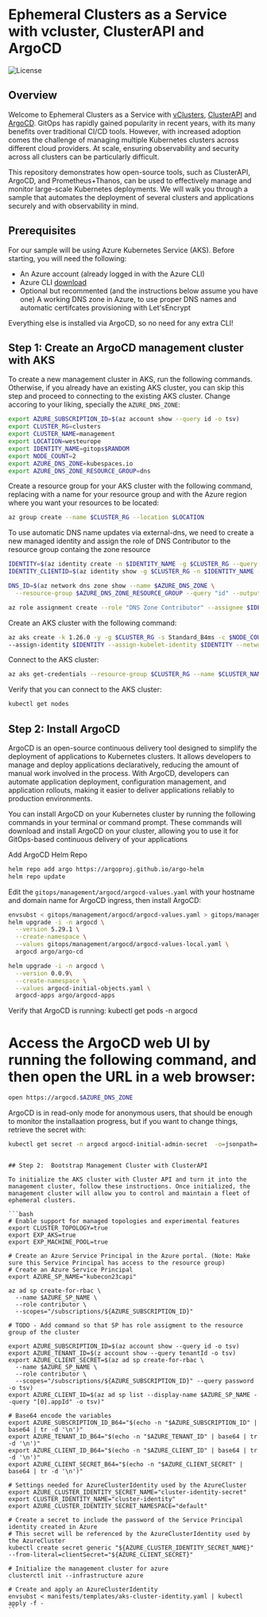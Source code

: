 # Ephemeral Clusters as a Service with vcluster, ClusterAPI and ArgoCD

![License](https://img.shields.io/badge/license-MIT-green.svg)

## Overview

Welcome to Ephemeral Clusters as a Service with [vClusters](https://www.vcluster.com), [ClusterAPI](https://cluster-api.sigs.k8s.io) and [ArgoCD](https://argo-cd.readthedocs.io/en/stable/). GitOps has rapidly gained popularity in recent years, with its many benefits over traditional CI/CD tools. However, with increased adoption comes the challenge of managing multiple Kubernetes clusters across different cloud providers. At scale, ensuring observability and security across all clusters can be particularly difficult.

This repository demonstrates how open-source tools, such as ClusterAPI, ArgoCD, and Prometheus+Thanos, can be used to effectively manage and monitor large-scale Kubernetes deployments. We will walk you through a sample that automates the deployment of several clusters and applications securely and with observability in mind.

## Prerequisites

For our sample will be using Azure Kubernetes Service (AKS). Before starting, you will need the following:

- An Azure account (already logged in with the Azure CLI)
- Azure CLI [download](https://docs.microsoft.com/en-us/cli/azure/install-azure-cli?view=azure-cli-latest)
- Optional but recommented (and the instructions below assume you have one) A working DNS zone in Azure, to use proper DNS names and automatic certifcates provisioning with Let'sEncrypt

Everything else is installed via ArgoCD, so no need for any extra CLI!

## Step 1: Create an ArgoCD management cluster with AKS

To create a new management cluster in AKS, run the following commands. Otherwise, if you already have an existing AKS cluster, you can skip this step and proceed to connecting to the existing AKS cluster. Change accoring to your liking, specially the `AZURE_DNS_ZONE`:

```bash
export AZURE_SUBSCRIPTION_ID=$(az account show --query id -o tsv)
export CLUSTER_RG=clusters
export CLUSTER_NAME=management
export LOCATION=westeurope
export IDENTITY_NAME=gitops$RANDOM
export NODE_COUNT=2
export AZURE_DNS_ZONE=kubespaces.io
export AZURE_DNS_ZONE_RESOURCE_GROUP=dns
```

Create a resource group for your AKS cluster with the following command, replacing <resource-group> with a name for your resource group and <location> with the Azure region where you want your resources to be located:

```bash
az group create --name $CLUSTER_RG --location $LOCATION
```

To use automatic DNS name updates via external-dns, we need to create a new managed identity and assign the role of DNS Contributor to the resource group containg the zone resource  

```bash
IDENTITY=$(az identity create -n $IDENTITY_NAME -g $CLUSTER_RG --query id -o tsv)
IDENTITY_CLIENTID=$(az identity show -g $CLUSTER_RG -n $IDENTITY_NAME -o tsv --query clientId)

DNS_ID=$(az network dns zone show --name $AZURE_DNS_ZONE \
  --resource-group $AZURE_DNS_ZONE_RESOURCE_GROUP --query "id" --output tsv)

az role assignment create --role "DNS Zone Contributor" --assignee $IDENTITY_CLIENTID --scope $DNS_ID
```

Create an AKS cluster with the following command:

```bash
az aks create -k 1.26.0 -y -g $CLUSTER_RG -s Standard_B4ms -c $NODE_COUNT  \
--assign-identity $IDENTITY --assign-kubelet-identity $IDENTITY --network-plugin kubenet -n $CLUSTER_NAME
```

Connect to the AKS cluster:
```bash
az aks get-credentials --resource-group $CLUSTER_RG --name $CLUSTER_NAME
```

Verify that you can connect to the AKS cluster:
```bash
kubectl get nodes
```

## Step 2:  Install ArgoCD

ArgoCD is an open-source continuous delivery tool designed to simplify the deployment of applications to Kubernetes clusters. It allows developers to manage and deploy applications declaratively, reducing the amount of manual work involved in the process. With ArgoCD, developers can automate application deployment, configuration management, and application rollouts, making it easier to deliver applications reliably to production environments.

You can install ArgoCD on your Kubernetes cluster by running the following commands in your terminal or command prompt. These commands will download and install ArgoCD on your cluster, allowing you to use it for GitOps-based continuous delivery of your applications

Add ArgoCD Helm Repo

```bash
helm repo add argo https://argoproj.github.io/argo-helm
helm repo update
```

Edit the `gitops/management/argocd/argocd-values.yaml` with your hostname and domain name for ArgoCD ingress, then install ArgoCD:

```bash
envsubst < gitops/management/argocd/argocd-values.yaml > gitops/management/argocd/argocd-values-local.yaml
helm upgrade -i -n argocd \
  --version 5.29.1 \
  --create-namespace \
  --values gitops/management/argocd/argocd-values-local.yaml \
  argocd argo/argo-cd

helm upgrade -i -n argocd \
  --version 0.0.9\
  --create-namespace \
  --values argocd-initial-objects.yaml \
  argocd-apps argo/argocd-apps
```

Verify that ArgoCD is running:
kubectl get pods -n argocd

# Access the ArgoCD web UI by running the following command, and then open the URL in a web browser:

```bash
open https://argocd.$AZURE_DNS_ZONE
```

ArgoCD is in read-only mode for anonymous users, that should be enough to monitor the installaation progress, but if you want to change things, retrieve the secret with:

```bash
kubectl get secret -n argocd argocd-initial-admin-secret  -o=jsonpath='{.data.password}'| base64 -D
```
```

## Step 2:  Bootstrap Management Cluster with ClusterAPI

To initialize the AKS cluster with Cluster API and turn it into the management cluster, follow these instructions. Once initialized, the management cluster will allow you to control and maintain a fleet of ephemeral clusters.

```bash
# Enable support for managed topologies and experimental features
export CLUSTER_TOPOLOGY=true
export EXP_AKS=true
export EXP_MACHINE_POOL=true

# Create an Azure Service Principal in the Azure portal. (Note: Make sure this Service Principal has access to the resource group)
# Create an Azure Service Principal
export AZURE_SP_NAME="kubecon23capi"

az ad sp create-for-rbac \
  --name $AZURE_SP_NAME \
  --role contributor \
  --scopes="/subscriptions/${AZURE_SUBSCRIPTION_ID}"

# TODO - Add command so that SP has role assigment to the resource group of the cluster

export AZURE_SUBSCRIPTION_ID=$(az account show --query id -o tsv)
export AZURE_TENANT_ID=$(z account show --query tenantId -o tsv)
export AZURE_CLIENT_SECRET=$(az ad sp create-for-rbac \
  --name $AZURE_SP_NAME \
  --role contributor \
  --scopes="/subscriptions/${AZURE_SUBSCRIPTION_ID}" --query password -o tsv)
export AZURE_CLIENT_ID=$(az ad sp list --display-name $AZURE_SP_NAME --query "[0].appId" -o tsv)"

# Base64 encode the variables
export AZURE_SUBSCRIPTION_ID_B64="$(echo -n "$AZURE_SUBSCRIPTION_ID" | base64 | tr -d '\n')"
export AZURE_TENANT_ID_B64="$(echo -n "$AZURE_TENANT_ID" | base64 | tr -d '\n')"
export AZURE_CLIENT_ID_B64="$(echo -n "$AZURE_CLIENT_ID" | base64 | tr -d '\n')"
export AZURE_CLIENT_SECRET_B64="$(echo -n "$AZURE_CLIENT_SECRET" | base64 | tr -d '\n')"

# Settings needed for AzureClusterIdentity used by the AzureCluster
export AZURE_CLUSTER_IDENTITY_SECRET_NAME="cluster-identity-secret"
export CLUSTER_IDENTITY_NAME="cluster-identity"
export AZURE_CLUSTER_IDENTITY_SECRET_NAMESPACE="default"

# Create a secret to include the password of the Service Principal identity created in Azure
# This secret will be referenced by the AzureClusterIdentity used by the AzureCluster
kubectl create secret generic "${AZURE_CLUSTER_IDENTITY_SECRET_NAME}" --from-literal=clientSecret="${AZURE_CLIENT_SECRET}"

# Initialize the management cluster for azure
clusterctl init --infrastructure azure

# Create and apply an AzureClusterIdentity
envsubst < manifests/templates/aks-cluster-identity.yaml | kubectl apply -f -
``

